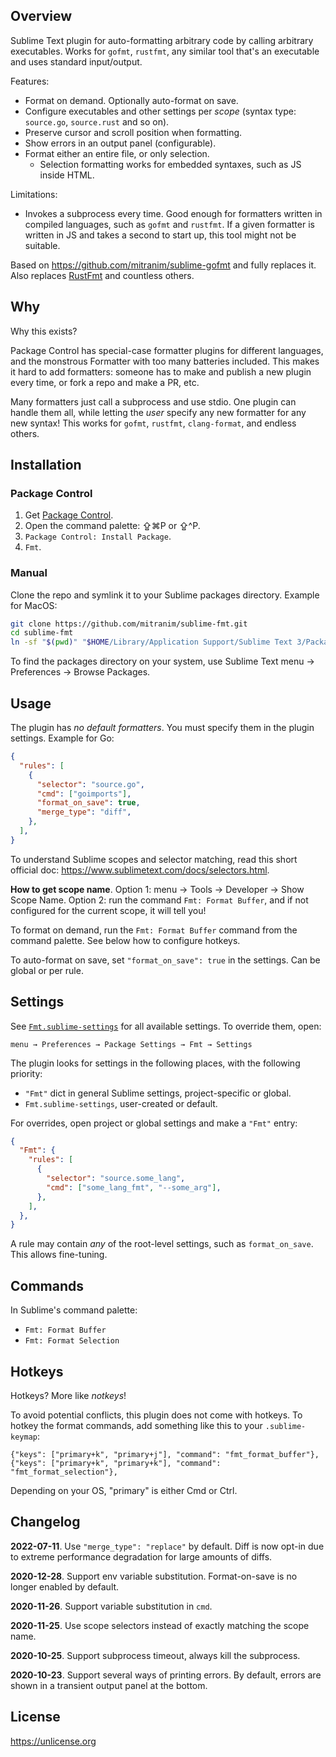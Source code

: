 ## Overview

Sublime Text plugin for auto-formatting arbitrary code by calling arbitrary executables. Works for `gofmt`, `rustfmt`, any similar tool that's an executable and uses standard input/output.

Features:

* Format on demand. Optionally auto-format on save.
* Configure executables and other settings per _scope_ (syntax type: `source.go`, `source.rust` and so on).
* Preserve cursor and scroll position when formatting.
* Show errors in an output panel (configurable).
* Format either an entire file, or only selection.
  * Selection formatting works for embedded syntaxes, such as JS inside HTML.

Limitations:

* Invokes a subprocess every time. Good enough for formatters written in compiled languages, such as `gofmt` and `rustfmt`. If a given formatter is written in JS and takes a second to start up, this tool might not be suitable.

Based on https://github.com/mitranim/sublime-gofmt and fully replaces it. Also replaces [RustFmt](https://github.com/mitranim/sublime-rust-fmt) and countless others.

## Why

Why this exists?

Package Control has special-case formatter plugins for different languages, and the monstrous Formatter with too many batteries included. This makes it hard to add formatters: someone has to make and publish a new plugin every time, or fork a repo and make a PR, etc.

Many formatters just call a subprocess and use stdio. One plugin can handle them all, while letting the _user_ specify any new formatter for any new syntax! This works for `gofmt`, `rustfmt`, `clang-format`, and endless others.

## Installation

### Package Control

1. Get [Package Control](https://packagecontrol.io).
2. Open the command palette: ⇪⌘P or ⇪^P.
3. `Package Control: Install Package`.
4. `Fmt`.

### Manual

Clone the repo and symlink it to your Sublime packages directory. Example for MacOS:

```sh
git clone https://github.com/mitranim/sublime-fmt.git
cd sublime-fmt
ln -sf "$(pwd)" "$HOME/Library/Application Support/Sublime Text 3/Packages/Fmt"
```

To find the packages directory on your system, use Sublime Text menu → Preferences → Browse Packages.

## Usage

The plugin has _no default formatters_. You must specify them in the plugin settings. Example for Go:

```json
{
  "rules": [
    {
      "selector": "source.go",
      "cmd": ["goimports"],
      "format_on_save": true,
      "merge_type": "diff",
    },
  ],
}
```

To understand Sublime scopes and selector matching, read this short official doc: https://www.sublimetext.com/docs/selectors.html.

**How to get scope name**. Option 1: menu → Tools → Developer → Show Scope Name. Option 2: run the command `Fmt: Format Buffer`, and if not configured for the current scope, it will tell you!

To format on demand, run the `Fmt: Format Buffer` command from the command palette. See below how to configure hotkeys.

To auto-format on save, set `"format_on_save": true` in the settings. Can be global or per rule.

## Settings

See [`Fmt.sublime-settings`](Fmt.sublime-settings) for all available settings. To override them, open:

```
menu → Preferences → Package Settings → Fmt → Settings
```

The plugin looks for settings in the following places, with the following priority:

  * `"Fmt"` dict in general Sublime settings, project-specific or global.
  * `Fmt.sublime-settings`, user-created or default.

For overrides, open project or global settings and make a `"Fmt"` entry:

```json
{
  "Fmt": {
    "rules": [
      {
        "selector": "source.some_lang",
        "cmd": ["some_lang_fmt", "--some_arg"],
      },
    ],
  },
}
```

A rule may contain _any_ of the root-level settings, such as `format_on_save`. This allows fine-tuning.

## Commands

In Sublime's command palette:

* `Fmt: Format Buffer`
* `Fmt: Format Selection`

## Hotkeys

Hotkeys? More like _notkeys_!

To avoid potential conflicts, this plugin does not come with hotkeys. To hotkey
the format commands, add something like this to your `.sublime-keymap`:

```sublime-keymap
{"keys": ["primary+k", "primary+j"], "command": "fmt_format_buffer"},
{"keys": ["primary+k", "primary+k"], "command": "fmt_format_selection"},
```

Depending on your OS, "primary" is either Cmd or Ctrl.

## Changelog

**2022-07-11**. Use `"merge_type": "replace"` by default. Diff is now opt-in due to extreme performance degradation for large amounts of diffs.

**2020-12-28**. Support env variable substitution. Format-on-save is no longer enabled by default.

**2020-11-26**. Support variable substitution in `cmd`.

**2020-11-25**. Use scope selectors instead of exactly matching the scope name.

**2020-10-25**. Support subprocess timeout, always kill the subprocess.

**2020-10-23**. Support several ways of printing errors. By default, errors are shown in a transient output panel at the bottom.

## License

https://unlicense.org
